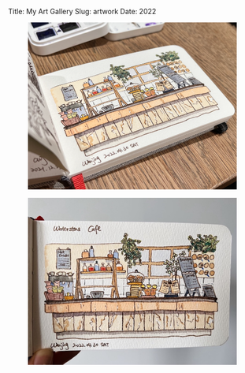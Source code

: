 Title: My Art Gallery
Slug: artwork
Date: 2022

<!DOCTYPE html>

<galleryhtml lang="en">
    <gallerybody>
        <div class="container">
            <div class="gallery">
                <figure class="gallery__item gallery__item--1">
                    <img src="images/artgallery/waterstonecafe1.png" alt="Gallery image 1" class="gallery__img">
                </figure>
                <figure class="gallery__item gallery__item--2">
                    <img src="images/artgallery/waterstonecafe2.jpg" alt="Gallery image 2" class="gallery__img">
                </figure>
                <!-- <figure class="gallery__item gallery__item--3">
                    <img src="images/artgallery/waterstonecafe2.jpg" alt="Gallery image 2" class="gallery__img">
                </figure> -->
            </div>
        </div>
    </gallerybody>
</galleryhtml>